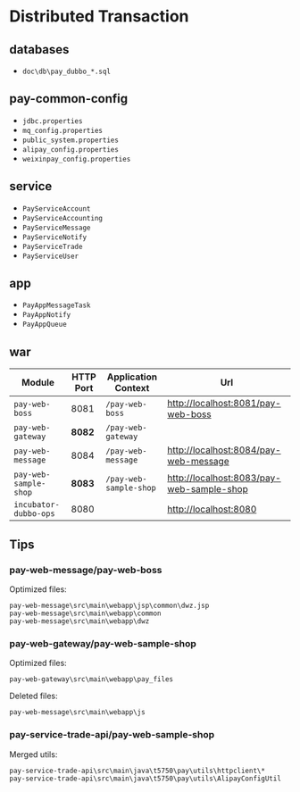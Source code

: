 # Distributed Transaction

## databases
- `doc\db\pay_dubbo_*.sql`

## pay-common-config
- `jdbc.properties`
- `mq_config.properties`
- `public_system.properties`
- `alipay_config.properties`
- `weixinpay_config.properties`

## service
- `PayServiceAccount`
- `PayServiceAccounting`
- `PayServiceMessage`
- `PayServiceNotify`
- `PayServiceTrade`
- `PayServiceUser`

## app
- `PayAppMessageTask`
- `PayAppNotify`
- `PayAppQueue`

## war
Module | HTTP Port | Application Context | Url
----|----|----|----
`pay-web-boss` | 8081 | `/pay-web-boss` | [http://localhost:8081/pay-web-boss](http://localhost:8081/pay-web-boss)
`pay-web-gateway` | **8082** | `/pay-web-gateway` | 
`pay-web-message` | 8084 | `/pay-web-message` | [http://localhost:8084/pay-web-message](http://localhost:8084/pay-web-message)
`pay-web-sample-shop` | **8083** | `/pay-web-sample-shop` | [http://localhost:8083/pay-web-sample-shop](http://localhost:8083/pay-web-sample-shop)
`incubator-dubbo-ops` | 8080 |  | [http://localhost:8080](http://localhost:8080)

## Tips
### pay-web-message/pay-web-boss
Optimized files:
```
pay-web-message\src\main\webapp\jsp\common\dwz.jsp
pay-web-message\src\main\webapp\common
pay-web-message\src\main\webapp\dwz
```

### pay-web-gateway/pay-web-sample-shop
Optimized files:
```
pay-web-gateway\src\main\webapp\pay_files
```
Deleted files:
```
pay-web-message\src\main\webapp\js
```

### pay-service-trade-api/pay-web-sample-shop
Merged utils:
```
pay-service-trade-api\src\main\java\t5750\pay\utils\httpclient\*
pay-service-trade-api\src\main\java\t5750\pay\utils\AlipayConfigUtil
```